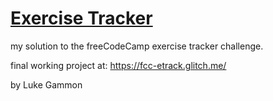 # [Exercise Tracker](https://www.freecodecamp.org/learn/apis-and-microservices/apis-and-microservices-projects/exercise-tracker)

my solution to the freeCodeCamp exercise tracker challenge.

final working project at: https://fcc-etrack.glitch.me/

by Luke Gammon
